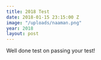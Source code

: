 ```yaml
---
title: 2018 Test
date: 2018-01-15 23:15:00 Z
image: "/uploads/naaman.png"
year: 2018
layout: post
---
```


Well done test on passing your test!
